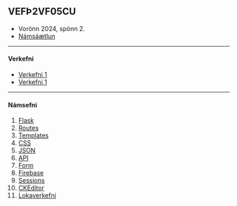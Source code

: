 ## VEFÞ2VF05CU

- Vorönn 2024, spönn 2.
- [Námsáætlun](VEFÞ2VF05CU_V24_S2.pdf)

---

#### Verkefni

- [Verkefni 1](https://github.com/vefthroun/Namsefni/blob/main/Verkefni/Vor24/sp%C3%B6nn2/Verkefni1_v24_sp2.md)
- [Verkefni 1](https://github.com/vefthroun/Namsefni/blob/main/Verkefni/Vor24/sp%C3%B6nn2/Verkefni2_v24_sp2.md)
<!--
- [Verkefni 2](https://github.com/vefthroun/Namsefni/blob/main/Verkefni/Verkefni2_h24.md)
- [Verkefni 3](https://github.com/vefthroun/Namsefni/blob/main/Verkefni/Verkefni3_h24.md)
- [Verkefni 4](https://github.com/vefthroun/Namsefni/blob/main/Verkefni/Verkefni4_h24.md)
- [Verkefni 5](https://github.com/vefthroun/Namsefni/blob/main/Verkefni/Verkefni5_h24.md)
- [Verkefni 6](https://github.com/vefthroun/Namsefni/blob/main/Verkefni/Verkefni6_h24.md)
-->
---

#### Námsefni

1. [Flask](https://github.com/vefthroun/Namsefni/blob/main/2-Flask/Readme.md#hva%C3%B0-er-flask)
1. [Routes](https://github.com/vefthroun/Namsefni/blob/main/2-Flask/Routes/readme.md#routing-k%C3%B3%C3%B0as%C3%BDnid%C3%A6mi)
1. [Templates](https://github.com/vefthroun/Namsefni/blob/main/2-Flask/Templates/README.md#jinja)
1. [CSS](https://github.com/vefthroun/Namsefni/blob/main/CSSLibraries.md)
1. [JSON](https://github.com/vefthroun/Namsefni/tree/main/3-Json#readme)
1. [API](https://github.com/vefthroun/Namsefni/blob/main/4-API/README.md#hva%C3%B0-er-api)
1. [Form](https://github.com/vefthroun/Namsefni/blob/main/WTForms/Readme.md)
1. [Firebase](https://github.com/vefthroun/Namsefni/tree/main/6-Gagnagrunnur#firebase)
1. [Sessions](https://github.com/vefthroun/Namsefni/tree/main/5-Cookies%26Sessions)
1. [CKEditor](https://flask-ckeditor.readthedocs.io/en/latest/basic.html)
1. [Lokaverkefni](https://github.com/vefthroun/Namsefni/blob/main/7-lokaverkefni/Readme.md)


